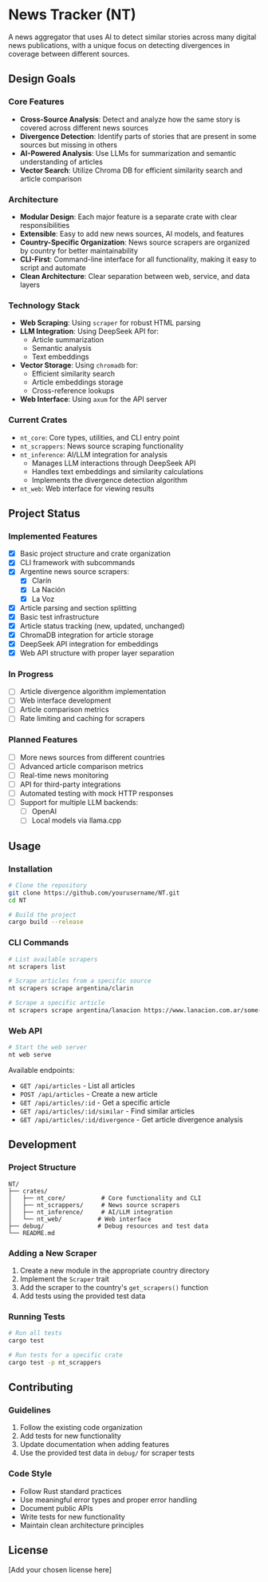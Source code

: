 # News Tracker (NT)

A news aggregator that uses AI to detect similar stories across many digital news publications, with a unique focus on detecting divergences in coverage between different sources.

## Design Goals

### Core Features
- **Cross-Source Analysis**: Detect and analyze how the same story is covered across different news sources
- **Divergence Detection**: Identify parts of stories that are present in some sources but missing in others
- **AI-Powered Analysis**: Use LLMs for summarization and semantic understanding of articles
- **Vector Search**: Utilize Chroma DB for efficient similarity search and article comparison

### Architecture
- **Modular Design**: Each major feature is a separate crate with clear responsibilities
- **Extensible**: Easy to add new news sources, AI models, and features
- **Country-Specific Organization**: News source scrapers are organized by country for better maintainability
- **CLI-First**: Command-line interface for all functionality, making it easy to script and automate
- **Clean Architecture**: Clear separation between web, service, and data layers

### Technology Stack
- **Web Scraping**: Using `scraper` for robust HTML parsing
- **LLM Integration**: Using DeepSeek API for:
  - Article summarization
  - Semantic analysis
  - Text embeddings
- **Vector Storage**: Using `chromadb` for:
  - Efficient similarity search
  - Article embeddings storage
  - Cross-reference lookups
- **Web Interface**: Using `axum` for the API server

### Current Crates
- `nt_core`: Core types, utilities, and CLI entry point
- `nt_scrappers`: News source scraping functionality
- `nt_inference`: AI/LLM integration for analysis
  - Manages LLM interactions through DeepSeek API
  - Handles text embeddings and similarity calculations
  - Implements the divergence detection algorithm
- `nt_web`: Web interface for viewing results

## Project Status

### Implemented Features
- [x] Basic project structure and crate organization
- [x] CLI framework with subcommands
- [x] Argentine news source scrapers:
  - [x] Clarín
  - [x] La Nación
  - [x] La Voz
- [x] Article parsing and section splitting
- [x] Basic test infrastructure
- [x] Article status tracking (new, updated, unchanged)
- [x] ChromaDB integration for article storage
- [x] DeepSeek API integration for embeddings
- [x] Web API structure with proper layer separation

### In Progress
- [ ] Article divergence algorithm implementation
- [ ] Web interface development
- [ ] Article comparison metrics
- [ ] Rate limiting and caching for scrapers

### Planned Features
- [ ] More news sources from different countries
- [ ] Advanced article comparison metrics
- [ ] Real-time news monitoring
- [ ] API for third-party integrations
- [ ] Automated testing with mock HTTP responses
- [ ] Support for multiple LLM backends:
  - [ ] OpenAI
  - [ ] Local models via llama.cpp

## Usage

### Installation
```bash
# Clone the repository
git clone https://github.com/yourusername/NT.git
cd NT

# Build the project
cargo build --release
```

### CLI Commands
```bash
# List available scrapers
nt scrapers list

# Scrape articles from a specific source
nt scrapers scrape argentina/clarin

# Scrape a specific article
nt scrapers scrape argentina/lanacion https://www.lanacion.com.ar/some-article
```

### Web API
```bash
# Start the web server
nt web serve
```

Available endpoints:
- `GET /api/articles` - List all articles
- `POST /api/articles` - Create a new article
- `GET /api/articles/:id` - Get a specific article
- `GET /api/articles/:id/similar` - Find similar articles
- `GET /api/articles/:id/divergence` - Get article divergence analysis

## Development

### Project Structure
```
NT/
├── crates/
│   ├── nt_core/          # Core functionality and CLI
│   ├── nt_scrappers/     # News source scrapers
│   ├── nt_inference/     # AI/LLM integration
│   └── nt_web/          # Web interface
├── debug/               # Debug resources and test data
└── README.md
```

### Adding a New Scraper
1. Create a new module in the appropriate country directory
2. Implement the `Scraper` trait
3. Add the scraper to the country's `get_scrapers()` function
4. Add tests using the provided test data

### Running Tests
```bash
# Run all tests
cargo test

# Run tests for a specific crate
cargo test -p nt_scrappers
```

## Contributing

### Guidelines
1. Follow the existing code organization
2. Add tests for new functionality
3. Update documentation when adding features
4. Use the provided test data in `debug/` for scraper tests

### Code Style
- Follow Rust standard practices
- Use meaningful error types and proper error handling
- Document public APIs
- Write tests for new functionality
- Maintain clean architecture principles

## License
[Add your chosen license here] 